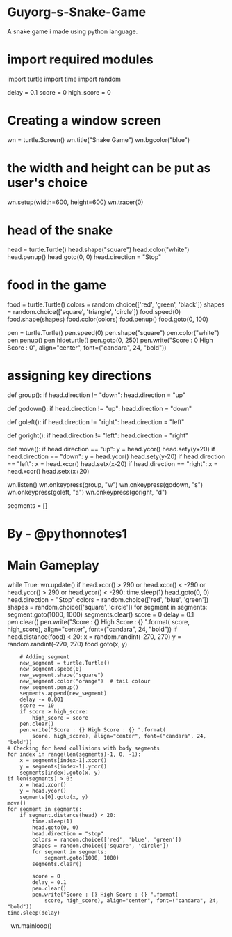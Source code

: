 # Guyorg-s-Snake-Game
A snake game i made using python language.
# import required modules
import turtle
import time
import random
 
delay = 0.1
score = 0
high_score = 0
 
 
# Creating a window screen
wn = turtle.Screen()
wn.title("Snake Game")
wn.bgcolor("blue")
# the width and height can be put as user's choice
wn.setup(width=600, height=600)
wn.tracer(0)
 
# head of the snake
head = turtle.Turtle()
head.shape("square")
head.color("white")
head.penup()
head.goto(0, 0)
head.direction = "Stop"
 
# food in the game
food = turtle.Turtle()
colors = random.choice(['red', 'green', 'black'])
shapes = random.choice(['square', 'triangle', 'circle'])
food.speed(0)
food.shape(shapes)
food.color(colors)
food.penup()
food.goto(0, 100)
 
pen = turtle.Turtle()
pen.speed(0)
pen.shape("square")
pen.color("white")
pen.penup()
pen.hideturtle()
pen.goto(0, 250)
pen.write("Score : 0  High Score : 0", align="center",
          font=("candara", 24, "bold"))
 
 
# assigning key directions
def group():
    if head.direction != "down":
        head.direction = "up"
 
 
def godown():
    if head.direction != "up":
        head.direction = "down"
 
 
def goleft():
    if head.direction != "right":
        head.direction = "left"
 
 
def goright():
    if head.direction != "left":
        head.direction = "right"
 
 
def move():
    if head.direction == "up":
        y = head.ycor()
        head.sety(y+20)
    if head.direction == "down":
        y = head.ycor()
        head.sety(y-20)
    if head.direction == "left":
        x = head.xcor()
        head.setx(x-20)
    if head.direction == "right":
        x = head.xcor()
        head.setx(x+20)
 
 
wn.listen()
wn.onkeypress(group, "w")
wn.onkeypress(godown, "s")
wn.onkeypress(goleft, "a")
wn.onkeypress(goright, "d")
 
segments = []
 
# By - @pythonnotes1
# Main Gameplay
while True:
    wn.update()
    if head.xcor() > 290 or head.xcor() < -290 or head.ycor() > 290 or head.ycor() < -290:
        time.sleep(1)
        head.goto(0, 0)
        head.direction = "Stop"
        colors = random.choice(['red', 'blue', 'green'])
        shapes = random.choice(['square', 'circle'])
        for segment in segments:
            segment.goto(1000, 1000)
        segments.clear()
        score = 0
        delay = 0.1
        pen.clear()
        pen.write("Score : {} High Score : {} ".format(
            score, high_score), align="center", font=("candara", 24, "bold"))
    if head.distance(food) < 20:
        x = random.randint(-270, 270)
        y = random.randint(-270, 270)
        food.goto(x, y)
 
        # Adding segment
        new_segment = turtle.Turtle()
        new_segment.speed(0)
        new_segment.shape("square")
        new_segment.color("orange")  # tail colour
        new_segment.penup()
        segments.append(new_segment)
        delay -= 0.001
        score += 10
        if score > high_score:
            high_score = score
        pen.clear()
        pen.write("Score : {} High Score : {} ".format(
            score, high_score), align="center", font=("candara", 24, "bold"))
    # Checking for head collisions with body segments
    for index in range(len(segments)-1, 0, -1):
        x = segments[index-1].xcor()
        y = segments[index-1].ycor()
        segments[index].goto(x, y)
    if len(segments) > 0:
        x = head.xcor()
        y = head.ycor()
        segments[0].goto(x, y)
    move()
    for segment in segments:
        if segment.distance(head) < 20:
            time.sleep(1)
            head.goto(0, 0)
            head.direction = "stop"
            colors = random.choice(['red', 'blue', 'green'])
            shapes = random.choice(['square', 'circle'])
            for segment in segments:
                segment.goto(1000, 1000)
            segments.clear()
 
            score = 0
            delay = 0.1
            pen.clear()
            pen.write("Score : {} High Score : {} ".format(
                score, high_score), align="center", font=("candara", 24, "bold"))
    time.sleep(delay)
 
wn.mainloop()
